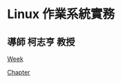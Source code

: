 # Linux 作業系統實務

## 導師 柯志亨 教授

[Week](https://github.com/yucing/linux/blob/main/week.md)

[Chapter](https://github.com/yucing/linux/blob/main/chapter.md)

